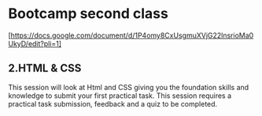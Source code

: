 # Bootcamp second class

[https://docs.google.com/document/d/1P4omy8CxUsgmuXVjG22lnsrioMa0UkyD/edit?pli=1]

## 2.HTML & CSS

This session will look at Html and CSS giving you the foundation skills and knowledge to submit your first practical task. This session requires a practical task submission, feedback and a quiz to be completed. 

